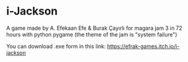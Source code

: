 # i-Jackson

A game made by A. Efekaan Efe & Burak Çayırlı for magara jam 3 in 72 hours with python pygame (the theme of the jam is "system failure")

You can download .exe form in this link: https://efrak-games.itch.io/i-jackson
